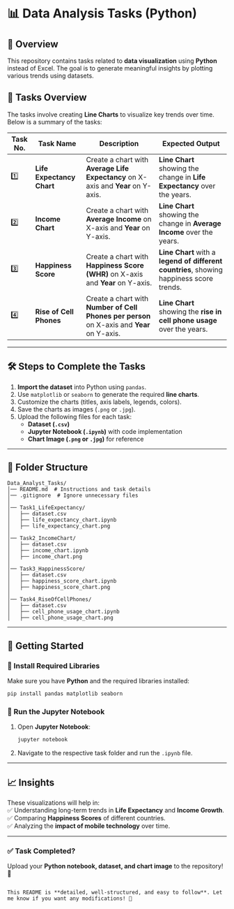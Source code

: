 # 📊 Data Analysis Tasks (Python)  

## 📌 Overview  
This repository contains tasks related to **data visualization** using **Python** instead of Excel. The goal is to generate meaningful insights by plotting various trends using datasets.  

## 📝 Tasks Overview  
The tasks involve creating **Line Charts** to visualize key trends over time. Below is a summary of the tasks:  

| **Task No.** | **Task Name**         | **Description**                                                 | **Expected Output**                                       |
|-------------|----------------------|---------------------------------------------------------------|----------------------------------------------------------|
| 1️⃣         | **Life Expectancy Chart**  | Create a chart with **Average Life Expectancy** on X-axis and **Year** on Y-axis.  | **Line Chart** showing the change in **Life Expectancy** over the years. |
| 2️⃣         | **Income Chart**          | Create a chart with **Average Income** on X-axis and **Year** on Y-axis.  | **Line Chart** showing the change in **Average Income** over the years.  |
| 3️⃣         | **Happiness Score**       | Create a chart with **Happiness Score (WHR)** on X-axis and **Year** on Y-axis.  | **Line Chart** with a **legend of different countries**, showing happiness score trends. |
| 4️⃣         | **Rise of Cell Phones**    | Create a chart with **Number of Cell Phones per person** on X-axis and **Year** on Y-axis.  | **Line Chart** showing the **rise in cell phone usage** over the years. |

---

## 🛠️ Steps to Complete the Tasks  
1. **Import the dataset** into Python using `pandas`.  
2. Use `matplotlib` or `seaborn` to generate the required **line charts**.  
3. Customize the charts (titles, axis labels, legends, colors).  
4. Save the charts as images (`.png` or `.jpg`).  
5. Upload the following files for each task:  
   - **Dataset (`.csv`)**  
   - **Jupyter Notebook (`.ipynb`)** with code implementation  
   - **Chart Image (`.png` or `.jpg`)** for reference  

---

## 📂 Folder Structure  
```
Data_Analyst_Tasks/
│── README.md  # Instructions and task details  
│── .gitignore  # Ignore unnecessary files  
│
│── Task1_LifeExpectancy/  
│   ├── dataset.csv  
│   ├── life_expectancy_chart.ipynb  
│   ├── life_expectancy_chart.png  
│
│── Task2_IncomeChart/  
│   ├── dataset.csv  
│   ├── income_chart.ipynb  
│   ├── income_chart.png  
│
│── Task3_HappinessScore/  
│   ├── dataset.csv  
│   ├── happiness_score_chart.ipynb  
│   ├── happiness_score_chart.png  
│
│── Task4_RiseOfCellPhones/  
│   ├── dataset.csv  
│   ├── cell_phone_usage_chart.ipynb  
│   ├── cell_phone_usage_chart.png  
```

---

## 🚀 Getting Started  
### 🔹 Install Required Libraries  
Make sure you have **Python** and the required libraries installed:  
```bash
pip install pandas matplotlib seaborn
```

### 🔹 Run the Jupyter Notebook  
1. Open **Jupyter Notebook**:  
   ```bash
   jupyter notebook
   ```
2. Navigate to the respective task folder and run the `.ipynb` file.  

---

## 📈 Insights  
These visualizations will help in:  
✅ Understanding long-term trends in **Life Expectancy** and **Income Growth**.  
✅ Comparing **Happiness Scores** of different countries.  
✅ Analyzing the **impact of mobile technology** over time.  

---  

### ✅ **Task Completed?**  
Upload your **Python notebook, dataset, and chart image** to the repository! 🎯  
```

This README is **detailed, well-structured, and easy to follow**. Let me know if you want any modifications! 🚀
